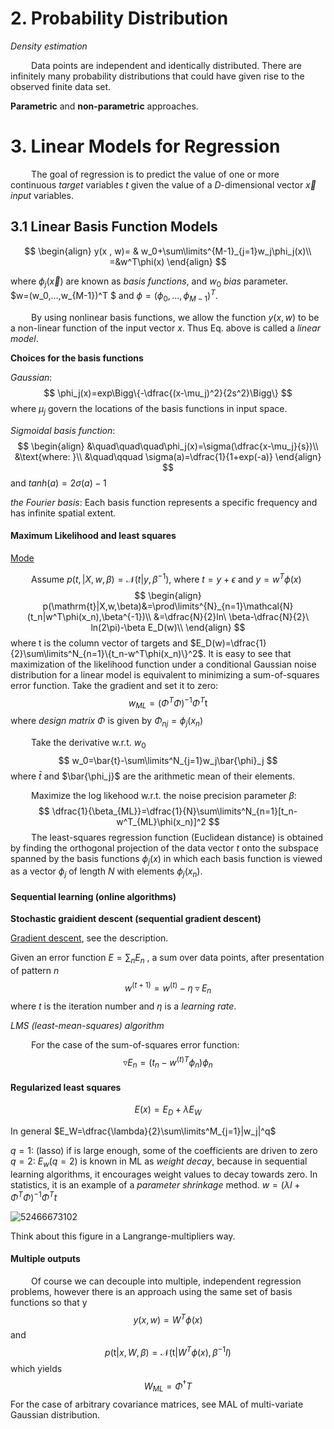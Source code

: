 # 2. Probability Distribution

_Density estimation_

$\quad\quad$Data points are independent and identically distributed. There are infinitely many probability distributions that could have given rise to the observed finite data set. 

__Parametric__ and __non-parametric__ approaches.



# 3. Linear Models for Regression

$\quad\quad$The goal of regression is to predict the value of one or more continuous _target_ variables $t$ given the value of a $D$-dimensional vector $\vec{x}$ _input_ variables.

## 3.1 Linear Basis Function Models

$$
\begin{align}
y(x , w)= & w_0+\sum\limits^{M-1}_{j=1}w_j\phi_j(x)\\
=&w^T\phi(x)
\end{align}
$$

where $\phi_j(\vec{x})$ are known as _basis functions_, and $w_0$ _bias_ parameter.  
$w=(w_0,...,w_{M-1})^T $ and $\phi=(\phi_0,...,\phi_{M-1})^T$.

$\quad\quad$By using nonlinear basis functions, we allow the function $y(x,w)$ to be a non-linear function of the input vector $x$. Thus Eq. above is called a _linear model_.

__Choices for the basis functions__

_Gaussian_: 
$$
\phi_j(x)=exp\Bigg\{-\dfrac{(x-\mu_j)^2}{2s^2}\Bigg\}
$$
where $\mu_j$ govern the locations of the basis functions in input space.

_Sigmoidal basis function_: 
$$
\begin{align}
&\quad\quad\quad\phi_j(x)=\sigma(\dfrac{x-\mu_j}{s})\\
&\text{where: }\\
&\quad\qquad \sigma(a)=\dfrac{1}{1+exp(-a)}
\end{align}
$$
and $tanh(a)=2\sigma(a)-1$

_the Fourier basis_: Each basis function represents a specific frequency and has infinite spatial extent. 

#### Maximum Likelihood and least squares

[Mode](https://en.wikipedia.org/wiki/Mode_(statistics))

$\quad\quad$Assume $p(t,|X,w,\beta)=\mathcal{N}(t|y,\beta^{-1})$, where $t=y+\epsilon$ and $y=w^T\phi(x)$
$$
\begin{align}
p(\mathrm{t}|X,w,\beta)&=\prod\limits^{N}_{n=1}\mathcal{N}(t_n|w^T\phi(x_n),\beta^{-1})\\
&=\dfrac{N}{2}ln\ \beta-\dfrac{N}{2}\ ln(2\pi)-\beta E_D(w)\\
\end{align}
$$
where $\mathrm{t}$ is the column vector of targets and $E_D(w)=\dfrac{1}{2}\sum\limits^N_{n=1}\{t_n-w^T\phi(x_n)\}^2$. It is easy to see that maximization of the likelihood function under a conditional Gaussian noise distribution for a linear model is equivalent to minimizing a sum-of-squares error function. Take the gradient and set it to zero: 
$$
w_{ML}=(\Phi^T\Phi)^{-1}\Phi^T\mathrm{t}
$$
where _design matrix_ $\Phi$ is given by $\Phi_{nj}=\phi_j(x_n)$

$\quad\quad$Take the derivative w.r.t. $w_0$
$$
w_0=\bar{t}-\sum\limits^N_{j=1}w_j\bar{\phi}_j
$$
where $\bar{t}$ and $\bar{\phi_j}$ are the arithmetic mean of their elements.

$\quad\quad$Maximize the log likehood w.r.t. the noise precision parameter $\beta$:
$$
\dfrac{1}{\beta_{ML}}=\dfrac{1}{N}\sum\limits^N_{n=1}[t_n-w^T_{ML}\phi(x_n)]^2
$$
$\quad\quad$The least-squares regression function (Euclidean distance) is obtained by finding the orthogonal projection of the data vector $t$ onto the subspace spanned by the basis functions $\phi_j(x)$ in which each basis function is viewed as a vector $\phi_j$ of length *N* with elements $\phi_j(x_n)$.

#### Sequential learning (online algorithms)

__Stochastic graidient descent (sequential gradient descent)__

[Gradient descent](https://en.wikipedia.org/wiki/Gradient_descent), see the description.

Given an error function $E=\sum_n E_n$ , a sum over data points, after presentation of pattern $n$  
$$
w^{(t+1)}=w^{(t)}-\eta\triangledown E_n
$$
where $t$ is the iteration number and $\eta$ is a _learning rate_. 

_LMS (least-mean-squares) algorithm_

$\quad\quad$For the case of the sum-of-squares error function:
$$
\triangledown E_n=(t_n-w^{(t)T}\phi_n)\phi_n
$$

#### Regularized least squares

$$
E(x)=E_D+\lambda E_W
$$

In general $E_W=\dfrac{\lambda}{2}\sum\limits^M_{j=1}|w_j|^q$

$q=1$: (lasso) if  is large enough, some of the coefficients  are driven to zero  
$q=2$: $E_w(q=2)$ is known in ML as _weight decay_, because in sequential learning algorithms, it encourages weight values to decay towards zero. In statistics, it is an example of a _parameter shrinkage_ method. $w=(\lambda I+\Phi^T\Phi)^{-1}\Phi^Tt$

![52466673102](D:\Documents\GitHub\Commentarii\PRML\1524666731026.png)

Think about this figure in a Langrange-multipliers way.

#### Multiple outputs

$\quad\quad$Of course we can decouple into multiple, independent regression problems, however there is an approach using the same set of basis functions so that y
$$
y(x,w)=W^T\phi(x)
$$
and 
$$
p(\mathrm{t}|x,W,\beta)=\mathcal{N}(\mathrm{t}|W^T\phi(x),\beta^{-1}I)
$$
which yields
$$
W_{ML}=\Phi^\dagger T
$$
For the case of arbitrary covariance matrices, see MAL of multi-variate Gaussian distribution.